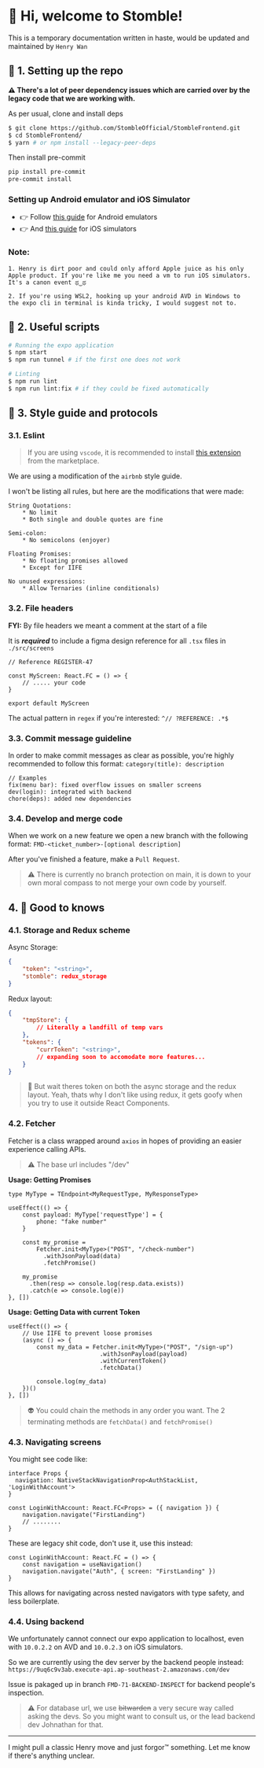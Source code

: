 # :wave: Hi, welcome to Stomble!

This is a temporary documentation written in haste, would be updated and maintained by `Henry Wan`

## :robot: 1. Setting up the repo

**:warning: There's a lot of peer dependency issues which are carried over by the legacy code that we are working with.**

As per usual, clone and install deps
```sh
$ git clone https://github.com/StombleOfficial/StombleFrontend.git
$ cd StombleFrontend/
$ yarn # or npm install --legacy-peer-deps
```

Then install pre-commit
```sh
pip install pre-commit
pre-commit install
```

### Setting up Android emulator and iOS Simulator
* :point_right: Follow [this guide](https://docs.expo.dev/workflow/android-studio-emulator/) for Android emulators
* :point_right: And [this guide](https://docs.expo.dev/workflow/ios-simulator/) for iOS simulators

### Note:
```
1. Henry is dirt poor and could only afford Apple juice as his only
Apple product. If you're like me you need a vm to run iOS simulators.
It's a canon event ಥ‿ಥ

2. If you're using WSL2, hooking up your android AVD in Windows to
the expo cli in terminal is kinda tricky, I would suggest not to.
```

## :runner: 2. Useful scripts

```sh
# Running the expo application
$ npm start
$ npm run tunnel # if the first one does not work

# Linting
$ npm run lint
$ npm run lint:fix # if they could be fixed automatically
```

## :eyes: 3. Style guide and protocols

### 3.1. Eslint

> If you are using `vscode`, it is recommended to install [this extension](https://marketplace.visualstudio.com/items?itemName=dbaeumer.vscode-eslint) from the marketplace.

We are using a modification of the `airbnb` style guide.

I won't be listing all rules, but here are the modifications that were made:
```
String Quotations:
    * No limit
    * Both single and double quotes are fine

Semi-colon:
    * No semicolons (enjoyer)

Floating Promises:
    * No floating promises allowed
    * Except for IIFE

No unused expressions:
    * Allow Ternaries (inline conditionals)
```

### 3.2. File headers

**FYI:** By file headers we meant a comment at the start of a file

It is ***required*** to include a figma design reference for all `.tsx` files in `./src/screens`

```tsx
// Reference REGISTER-47

const MyScreen: React.FC = () => {
    // ..... your code
}

export default MyScreen
```

The actual pattern in `regex` if you're interested: `^// ?REFERENCE: .*$`

### 3.3. Commit message guideline

In order to make commit messages as clear as possible, you're highly recommended to follow this format: `category(title): description`

```
// Examples
fix(menu bar): fixed overflow issues on smaller screens
dev(login): integrated with backend
chore(deps): added new dependencies
```

### 3.4. Develop and merge code

When we work on a new feature we open a new branch with the following format:
`FMD-<ticket_number>-[optional description]`

After you've finished a feature, make a `Pull Request`.

> :warning: There is currently no branch protection on main, it is down to your own moral compass to not merge your own code by yourself.

## 4. :notebook: Good to knows

### 4.1. Storage and Redux scheme

Async Storage:
```json
{
    "token": "<string>",
    "stomble": redux_storage
}
```

Redux layout:
```json
{
    "tmpStore": {
        // Literally a landfill of temp vars
    },
    "tokens": {
        "currToken": "<string>",
        // expanding soon to accomodate more features...
    }
}
```

> :thinking: But wait theres token on both the async storage and the redux layout.
Yeah, thats why I don't like using redux, it gets goofy when you try to use it outside React Components.

### 4.2. Fetcher

Fetcher is a class wrapped around `axios` in hopes of providing an easier experience calling APIs.

> :warning: The base url includes "/dev"

**Usage: Getting Promises**
```tsx
type MyType = TEndpoint<MyRequestType, MyResponseType>

useEffect(() => {
    const payload: MyType['requestType'] = {
        phone: "fake number"
    }

    const my_promise =
        Fetcher.init<MyType>("POST", "/check-number")
          .withJsonPayload(data)
          .fetchPromise()

    my_promise
      .then(resp => console.log(resp.data.exists))
      .catch(e => console.log(e))
}, [])
```

**Usage: Getting Data with current Token**
```tsx
useEffect(() => {
    // Use IIFE to prevent loose promises
    (async () => {
        const my_data = Fetcher.init<MyType>("POST", "/sign-up")
                          .withJsonPayload(payload)
                          .withCurrentToken()
                          .fetchData()

        console.log(my_data)
    })()
}, [])
```

> :alien: You could chain the methods in any order you want. The 2 terminating methods are `fetchData()` and `fetchPromise()`

### 4.3. Navigating screens

You might see code like:
```tsx
interface Props {
  navigation: NativeStackNavigationProp<AuthStackList, 'LoginWithAccount'>
}

const LoginWithAccount: React.FC<Props> = ({ navigation }) {
    navigation.navigate("FirstLanding")
    // ........
}
```

These are legacy shit code, don't use it, use this instead:
```tsx
const LoginWithAccount: React.FC = () => {
    const navigation = useNavigation()
    navigation.navigate("Auth", { screen: "FirstLanding" })
}
```

This allows for navigating across nested navigators with type safety, and less boilerplate.

### 4.4. Using backend

We unfortunately cannot connect our expo application to localhost, even with `10.0.2.2` on AVD and `10.0.2.3` on iOS simulators.

So we are currently using the dev server by the backend people instead: `https://9uq6c9v3ab.execute-api.ap-southeast-2.amazonaws.com/dev`

Issue is pakaged up in branch `FMD-71-BACKEND-INSPECT` for backend people's inspection.

> :warning: For database url, we use ~~bitwarden~~ a very secure way called asking the devs. So you might want to consult us, or the lead backend dev Johnathan for that.

---

I might pull a classic Henry move and just forgor™ something.
Let me know if there's anything unclear.
